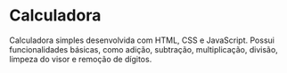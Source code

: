 # Calculadora
Calculadora simples desenvolvida com HTML, CSS e JavaScript. Possui funcionalidades básicas, como adição, subtração, multiplicação, divisão, limpeza do visor e remoção de dígitos. 
